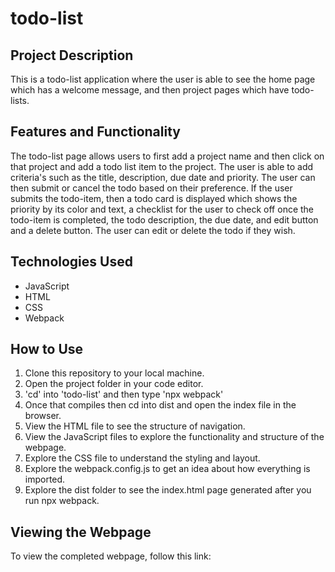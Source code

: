 # todo-list

## Project Description
This is a todo-list application where the user is able to see the home page which has a welcome message, and then project pages which have todo-lists. 

## Features and Functionality
The todo-list page allows users to first add a project name and then click on that project and add a todo list item to the project. The user is able to add criteria's such as the title, description, due date and priority. The user can then submit or cancel the todo based on their preference. If the user submits the todo-item, then a todo card is displayed which shows the priority by its color and text, a checklist for the user to check off once the todo-item is completed, the todo description, the due date, and edit button and a delete button. The user can edit or delete the todo if they wish. 

## Technologies Used
- JavaScript
- HTML
- CSS
- Webpack

## How to Use
1. Clone this repository to your local machine.
2. Open the project folder in your code editor.
3. 'cd' into 'todo-list' and then type 'npx webpack'
4. Once that compiles then cd into dist and open the index file in the browser.
5. View the HTML file to see the structure of navigation.
6. View the JavaScript files to explore the functionality and structure of the webpage.
7. Explore the CSS file to understand the styling and layout.
8. Explore the webpack.config.js to get an idea about how everything is imported.
9. Explore the dist folder to see the index.html page generated after you run npx webpack.

## Viewing the Webpage
To view the completed webpage, follow this link: